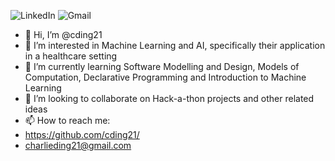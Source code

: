 
![LinkedIn](https://img.shields.io/badge/Charlie_Ding-0077B5?style=flat&logo=linkedin)
![Gmail](https://img.shields.io/badge/charlieding21@gmail.com-D14836?style=flat&logo=gmail&logoColor=white)

- 👋 Hi, I’m @cding21
- 👀 I’m interested in Machine Learning and AI, specifically their application in a healthcare setting
- 🌱 I’m currently learning Software Modelling and Design, Models of Computation, Declarative Programming and Introduction to Machine Learning
- 💞️ I’m looking to collaborate on Hack-a-thon projects and other related ideas
- 📫 How to reach me:
- https://github.com/cding21/
- charlieding21@gmail.com

<!---
cding21/cding21 is a ✨ special ✨ repository because its `README.md` (this file) appears on your GitHub profile.
You can click the Preview link to take a look at your changes.
--->
